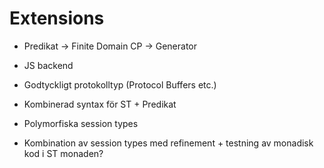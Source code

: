 # Extensions

* Predikat -> Finite Domain CP -> Generator

* JS backend

* Godtyckligt protokolltyp (Protocol Buffers etc.)

* Kombinerad syntax för ST + Predikat

* Polymorfiska session types

* Kombination av session types med refinement + testning av monadisk kod i ST monaden?
